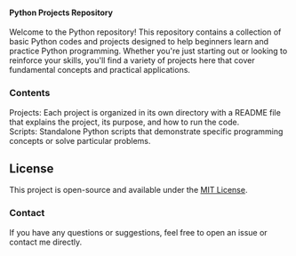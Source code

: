 #### Python Projects Repository
Welcome to the Python repository! This repository contains a collection of basic Python codes and projects designed to help beginners learn and practice Python programming. Whether you're just starting out or looking to reinforce your skills, you'll find a variety of projects here that cover fundamental concepts and practical applications.

### Contents
Projects: Each project is organized in its own directory with a README file that explains the project, its purpose, and how to run the code.\
Scripts: Standalone Python scripts that demonstrate specific programming concepts or solve particular problems.
## License

This project is open-source and available under the [MIT License](LICENSE).

### Contact
If you have any questions or suggestions, feel free to open an issue or contact me directly.
